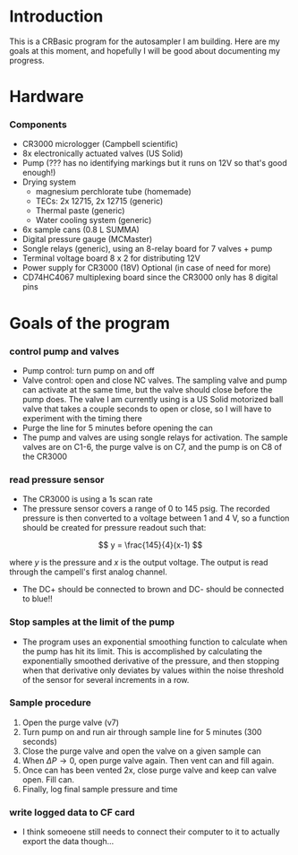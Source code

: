 # Introduction
This is a CRBasic program for the autosampler I am building. Here are my goals at this moment, and hopefully I will be good about documenting my progress. 

# Hardware
### Components
- CR3000 micrologger (Campbell scientific)
- 8x electronically actuated valves (US Solid)
- Pump (??? has no identifying markings but it runs on 12V so that's good enough!)
- Drying system 
    - magnesium perchlorate tube (homemade)
    - TECs: 2x 12715, 2x 12715 (generic)
    - Thermal paste (generic)
    - Water cooling system (generic)
- 6x sample cans (0.8 L SUMMA)
- Digital pressure gauge (MCMaster)
- Songle relays (generic), using an 8-relay board for 7 valves + pump
- Terminal voltage board 8 x 2 for distributing 12V
- Power supply for CR3000 (18V)
Optional (in case of need for more)
- CD74HC4067 multiplexing board since the CR3000 only has 8 digital pins

# Goals of the program
### control pump and valves 
- Pump control: turn pump on and off
- Valve control: open and close NC valves. The sampling valve and pump can activate at the same time, but the valve should close before the pump does. The valve I am currently using is a US Solid motorized ball valve that takes a couple seconds to open or close, so I will have to experiment with the timing there
-  Purge the line for 5 minutes before opening the can
- The pump and valves are using songle relays for activation. The sample valves are on C1-6, the purge valve is on C7, and the pump is on C8 of the CR3000
  
### read pressure sensor
- The CR3000 is using a 1s scan rate
- The pressure sensor covers a range of 0 to 145 psig. The recorded pressure is then converted to a voltage between 1 and 4 V, so a function should be created for pressure readout such that:
  
$$ y = \frac{145}{4}(x-1) $$

where $y$ is the pressure and $x$ is the output voltage. The output is read through the campell's first analog channel.

- The DC+ should be connected to brown and DC- should be connected to blue!!

### Stop samples at the limit of the pump
- The program uses an exponential smoothing function to calculate when the pump has hit its limit. This is accomplished by calculating the exponentially smoothed derivative of the pressure, and then stopping when that derivative only deviates by values within the noise threshold of the sensor for several increments in a row.
  
### Sample procedure
1) Open the purge valve (v7) 
2) Turn pump on and run air through sample line for 5 minutes (300 seconds)
3) Close the purge valve and open the valve on a given sample can
4) When $\Delta P \to 0$, open purge valve again. Then vent can and fill again.
5) Once can has been vented 2x, close purge valve and keep can valve open. Fill can.
6) Finally, log final sample pressure and time

### write logged data to CF card
- I think someoene still needs to connect their computer to it to actually export the data though...
